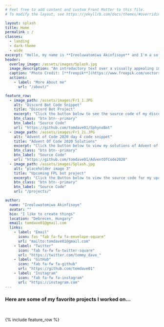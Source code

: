 ```yaml
---
# Feel free to add content and custom Front Matter to this file.
# To modify the layout, see https://jekyllrb.com/docs/themes/#overriding-theme-defaults

layout: splash
title: Home
permalink : /
classes:
  - landing
  - dark-theme
  - wide
excerpt: "Hello, my name is **Ireoluwatomiwa Akinfisoye** and I'm a software Engineer"
header:
  overlay_image: /assets/images/Splash.jpg
  image_description: "An introductory text over a visually appealing image"
  caption: "Photo Credit: [**freepik**](https://www.freepik.com/vectors/background)"
  actions:
    - label: "More About me"
      url: "/about/"

feature_row:
  - image_path: /assets/images/Fr1_1.JPG
    alt: "Discord Bot Code Snippet"
    title: "Discord Bot Project"
    excerpt: "Click the button below to see the source code of my discord bot"
    btn_class: "btn btn--primary"
    btn_label: "Source Code"
    url: "https://github.com/tomdave01/SphynxBot"
  - image_path: /assets/images/Fr1_2i.JPG
    alt: "Advent of Code 2020 day 4 code snippet"
    title: "Advent Of Code 2020 Solutions"
    excerpt: "Click the button below to view my solutions of Advent of Code 2020"
    btn_class: "btn btn--primary"
    btn_label: "Source Code"
    url: "https://github.com/tomdave01/AdventOfCode2020"
  - image_path: /assets/images/Splash.jpg
    alt: "placeholder image 3"
    title: "Upcoming FPL bot project"
    excerpt: "Click the Button below to view the source code for my upcoming FPL bot"
    btn_class: "btn btn--primary"
    btn_label: "Source Code"
    url: "/projects/"

author:
  name: "Ireoluwatomiwa Akinfisoye"
  avatar: ""
  bio: "I like to create things"
  location: "Debrecen, Hungary"
  email: tomdave01@gmail.com
  links:
    - label: "Email"
      icon: fas "fab fa-fw fa-envelope-square"
      url: "mailto:tomdave01@gmail.com"
    - label: "Twitter"
      icon: "fab fa-fw fa-twitter-square"
      url: "https://twitter.com/tommy_dave_"
    - label: "GitHub"
      icon: "fab fa-fw fa-github"
      url: "https://github.com/tomdave01"
    - label: "Instagram"
      icon: "fab fa-fw fa-instagram"
      url: "https://instagram.com"
---
```


<h3>Here are some of my favorite projects I worked on...</h3>
<br>

{% include feature_row %}

<!-- <p style="font-size: 200%; text-align: center">Hello, my name is <strong>Ireoluwa<em>tomiwa</em> Akinfisoye</strong>
<p style="font-size: 150%" >I am a Front-End Developer and Python Developer with some experience with handling data
<p style="font-size: 150%" >You can find out more about me <a href="/about">here</a> or Check out my past or present projects <a href="/projects">here</a>

<!--Switch Back to a splash Page and put three Projects that you value the most [Done (Just need to refine)]-->

<!--Make a Meme Page or Page of Songs you like to see lighten up the mood-->

<!--Make sure to move your picture to About page-->

<!--Use Snapshots of your code for feature row blocks, with a  link to the Projects page-->

<!--Find a Nice picture to use as your Splash page header image [Done]-->

<!--Link to your resume on the main page-->